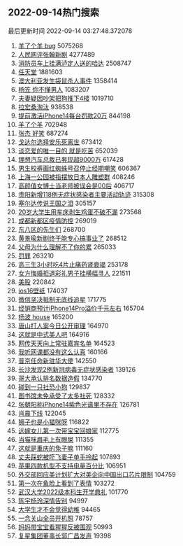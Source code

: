 ## 2022-09-14热门搜索 
最后更新时间 2022-09-14 03:27:48.372078 
1. [羊了个羊 bug](https://s.weibo.com/weibo?q=%E7%BE%8A%E4%BA%86%E4%B8%AA%E7%BE%8A%20bug&t=31&band_rank=1&Refer=top) 5075268
1. [人民网评张翰新剧](https://s.weibo.com/weibo?q=%23%E4%BA%BA%E6%B0%91%E7%BD%91%E8%AF%84%E5%BC%A0%E7%BF%B0%E6%96%B0%E5%89%A7%23&t=31&band_rank=2&Refer=top) 4277489
1. [消防员车上挂满泸定人送的哈达](https://s.weibo.com/weibo?q=%23%E6%B6%88%E9%98%B2%E5%91%98%E8%BD%A6%E4%B8%8A%E6%8C%82%E6%BB%A1%E6%B3%B8%E5%AE%9A%E4%BA%BA%E9%80%81%E7%9A%84%E5%93%88%E8%BE%BE%23&t=31&band_rank=3&Refer=top) 2508747
1. [任天堂](https://s.weibo.com/weibo?q=%E4%BB%BB%E5%A4%A9%E5%A0%82&t=31&band_rank=4&Refer=top) 1881603
1. [澳大利亚发生袋鼠杀人事件](https://s.weibo.com/weibo?q=%23%E6%BE%B3%E5%A4%A7%E5%88%A9%E4%BA%9A%E5%8F%91%E7%94%9F%E8%A2%8B%E9%BC%A0%E6%9D%80%E4%BA%BA%E4%BA%8B%E4%BB%B6%23&t=31&band_rank=5&Refer=top) 1358414
1. [杨笠 你不懂男人](https://s.weibo.com/weibo?q=%23%E6%9D%A8%E7%AC%A0%20%E4%BD%A0%E4%B8%8D%E6%87%82%E7%94%B7%E4%BA%BA%23&t=31&band_rank=6&Refer=top) 1083207
1. [夫妻疑因吵架把狗推下4楼](https://s.weibo.com/weibo?q=%23%E5%A4%AB%E5%A6%BB%E7%96%91%E5%9B%A0%E5%90%B5%E6%9E%B6%E6%8A%8A%E7%8B%97%E6%8E%A8%E4%B8%8B4%E6%A5%BC%23&t=31&band_rank=9&Refer=top) 1019710
1. [拉宏桑淘汰](https://s.weibo.com/weibo?q=%23%E6%8B%89%E5%AE%8F%E6%A1%91%E6%B7%98%E6%B1%B0%23&t=31&band_rank=8&Refer=top) 938538
1. [提前激活iPhone14每台罚款20万](https://s.weibo.com/weibo?q=%23%E6%8F%90%E5%89%8D%E6%BF%80%E6%B4%BBiPhone14%E6%AF%8F%E5%8F%B0%E7%BD%9A%E6%AC%BE20%E4%B8%87%23&t=31&band_rank=7&Refer=top) 844198
1. [羊了个羊](https://s.weibo.com/weibo?q=%23%E7%BE%8A%E4%BA%86%E4%B8%AA%E7%BE%8A%23&t=31&band_rank=10&Refer=top) 702948
1. [张杰 好笑](https://s.weibo.com/weibo?q=%23%E5%BC%A0%E6%9D%B0%20%E5%A5%BD%E7%AC%91%23&t=31&band_rank=11&Refer=top) 687274
1. [戈达尔选择安乐死离世](https://s.weibo.com/weibo?q=%23%E6%88%88%E8%BE%BE%E5%B0%94%E9%80%89%E6%8B%A9%E5%AE%89%E4%B9%90%E6%AD%BB%E7%A6%BB%E4%B8%96%23&t=31&band_rank=12&Refer=top) 673412
1. [谈恋爱的唯一目的 就是吃苦](https://s.weibo.com/weibo?q=%23%E8%B0%88%E6%81%8B%E7%88%B1%E7%9A%84%E5%94%AF%E4%B8%80%E7%9B%AE%E7%9A%84%20%E5%B0%B1%E6%98%AF%E5%90%83%E8%8B%A6%23&t=31&band_rank=13&Refer=top) 652039
1. [理想汽车总裁已套现超9000万](https://s.weibo.com/weibo?q=%23%E7%90%86%E6%83%B3%E6%B1%BD%E8%BD%A6%E6%80%BB%E8%A3%81%E5%B7%B2%E5%A5%97%E7%8E%B0%E8%B6%859000%E4%B8%87%23&t=31&band_rank=14&Refer=top) 617428
1. [男生校裤画红蜘蛛号召停止经期嘲笑](https://s.weibo.com/weibo?q=%23%E7%94%B7%E7%94%9F%E6%A0%A1%E8%A3%A4%E7%94%BB%E7%BA%A2%E8%9C%98%E8%9B%9B%E5%8F%B7%E5%8F%AC%E5%81%9C%E6%AD%A2%E7%BB%8F%E6%9C%9F%E5%98%B2%E7%AC%91%23&t=31&band_rank=15&Refer=top) 606367
1. [上海一公园被指摆放日本人雕塑群](https://s.weibo.com/weibo?q=%23%E4%B8%8A%E6%B5%B7%E4%B8%80%E5%85%AC%E5%9B%AD%E8%A2%AB%E6%8C%87%E6%91%86%E6%94%BE%E6%97%A5%E6%9C%AC%E4%BA%BA%E9%9B%95%E5%A1%91%E7%BE%A4%23&t=31&band_rank=16&Refer=top) 408246
1. [高颜值女博士当老师被误会是00后](https://s.weibo.com/weibo?q=%23%E9%AB%98%E9%A2%9C%E5%80%BC%E5%A5%B3%E5%8D%9A%E5%A3%AB%E5%BD%93%E8%80%81%E5%B8%88%E8%A2%AB%E8%AF%AF%E4%BC%9A%E6%98%AF00%E5%90%8E%23&t=31&band_rank=17&Refer=top) 406717
1. [贵阳新增118例无症状感染者主要活动轨迹](https://s.weibo.com/weibo?q=%23%E8%B4%B5%E9%98%B3%E6%96%B0%E5%A2%9E118%E4%BE%8B%E6%97%A0%E7%97%87%E7%8A%B6%E6%84%9F%E6%9F%93%E8%80%85%E4%B8%BB%E8%A6%81%E6%B4%BB%E5%8A%A8%E8%BD%A8%E8%BF%B9%23&t=31&band_rank=16&Refer=top) 315308
1. [塞尔达传说王国之泪](https://s.weibo.com/weibo?q=%23%E5%A1%9E%E5%B0%94%E8%BE%BE%E4%BC%A0%E8%AF%B4%E7%8E%8B%E5%9B%BD%E4%B9%8B%E6%B3%AA%23&t=31&band_rank=18&Refer=top) 305157
1. [20岁大学生用车床剥生鸡蛋不破不漏](https://s.weibo.com/weibo?q=%2320%E5%B2%81%E5%A4%A7%E5%AD%A6%E7%94%9F%E7%94%A8%E8%BD%A6%E5%BA%8A%E5%89%A5%E7%94%9F%E9%B8%A1%E8%9B%8B%E4%B8%8D%E7%A0%B4%E4%B8%8D%E6%BC%8F%23&t=31&band_rank=19&Refer=top) 273568
1. [成都新都区疫情防控](https://s.weibo.com/weibo?q=%E6%88%90%E9%83%BD%E6%96%B0%E9%83%BD%E5%8C%BA%E7%96%AB%E6%83%85%E9%98%B2%E6%8E%A7&t=31&band_rank=20&Refer=top) 269019
1. [东八区的先生们](https://s.weibo.com/weibo?q=%E4%B8%9C%E5%85%AB%E5%8C%BA%E7%9A%84%E5%85%88%E7%94%9F%E4%BB%AC&t=31&band_rank=21&Refer=top) 268700
1. [黄景瑜新剧终于能专心搞事业了](https://s.weibo.com/weibo?q=%23%E9%BB%84%E6%99%AF%E7%91%9C%E6%96%B0%E5%89%A7%E7%BB%88%E4%BA%8E%E8%83%BD%E4%B8%93%E5%BF%83%E6%90%9E%E4%BA%8B%E4%B8%9A%E4%BA%86%23&t=31&band_rank=22&Refer=top) 268512
1. [父母为什么理解不了你的累](https://s.weibo.com/weibo?q=%23%E7%88%B6%E6%AF%8D%E4%B8%BA%E4%BB%80%E4%B9%88%E7%90%86%E8%A7%A3%E4%B8%8D%E4%BA%86%E4%BD%A0%E7%9A%84%E7%B4%AF%23&t=31&band_rank=23&Refer=top) 265033
1. [罚罪](https://s.weibo.com/weibo?q=%23%E7%BD%9A%E7%BD%AA%23&t=31&band_rank=24&Refer=top) 263210
1. [高三生3小时吃4片止痛药肾衰竭](https://s.weibo.com/weibo?q=%23%E9%AB%98%E4%B8%89%E7%94%9F3%E5%B0%8F%E6%97%B6%E5%90%834%E7%89%87%E6%AD%A2%E7%97%9B%E8%8D%AF%E8%82%BE%E8%A1%B0%E7%AB%AD%23&t=31&band_rank=25&Refer=top) 253178
1. [女方悔婚拒退彩礼男子挂横幅寻人](https://s.weibo.com/weibo?q=%23%E5%A5%B3%E6%96%B9%E6%82%94%E5%A9%9A%E6%8B%92%E9%80%80%E5%BD%A9%E7%A4%BC%E7%94%B7%E5%AD%90%E6%8C%82%E6%A8%AA%E5%B9%85%E5%AF%BB%E4%BA%BA%23&t=31&band_rank=26&Refer=top) 221511
1. [美股](https://s.weibo.com/weibo?q=%E7%BE%8E%E8%82%A1&t=31&band_rank=27&Refer=top) 220842
1. [ios16壁纸](https://s.weibo.com/weibo?q=ios16%E5%A3%81%E7%BA%B8&t=31&band_rank=28&Refer=top) 174037
1. [微信坚决抵制无底线追星](https://s.weibo.com/weibo?q=%23%E5%BE%AE%E4%BF%A1%E5%9D%9A%E5%86%B3%E6%8A%B5%E5%88%B6%E6%97%A0%E5%BA%95%E7%BA%BF%E8%BF%BD%E6%98%9F%23&t=31&band_rank=29&Refer=top) 171775
1. [经销商预计iPhone14Pro溢价千元左右](https://s.weibo.com/weibo?q=%23%E7%BB%8F%E9%94%80%E5%95%86%E9%A2%84%E8%AE%A1iPhone14Pro%E6%BA%A2%E4%BB%B7%E5%8D%83%E5%85%83%E5%B7%A6%E5%8F%B3%23&t=31&band_rank=30&Refer=top) 165704
1. [杨波 house](https://s.weibo.com/weibo?q=%23%E6%9D%A8%E6%B3%A2%20house%23&t=31&band_rank=31&Refer=top) 165200
1. [唐山打人案今日公开审理](https://s.weibo.com/weibo?q=%23%E5%94%90%E5%B1%B1%E6%89%93%E4%BA%BA%E6%A1%88%E4%BB%8A%E6%97%A5%E5%85%AC%E5%BC%80%E5%AE%A1%E7%90%86%23&t=31&band_rank=32&Refer=top) 164970
1. [这就是中式美人吧](https://s.weibo.com/weibo?q=%23%E8%BF%99%E5%B0%B1%E6%98%AF%E4%B8%AD%E5%BC%8F%E7%BE%8E%E4%BA%BA%E5%90%A7%23&t=31&band_rank=33&Refer=top) 164916
1. [网传天天向上常驻嘉宾名单](https://s.weibo.com/weibo?q=%23%E7%BD%91%E4%BC%A0%E5%A4%A9%E5%A4%A9%E5%90%91%E4%B8%8A%E5%B8%B8%E9%A9%BB%E5%98%89%E5%AE%BE%E5%90%8D%E5%8D%95%23&t=31&band_rank=34&Refer=top) 164523
1. [我听网课都没有这么认真](https://s.weibo.com/weibo?q=%23%E6%88%91%E5%90%AC%E7%BD%91%E8%AF%BE%E9%83%BD%E6%B2%A1%E6%9C%89%E8%BF%99%E4%B9%88%E8%AE%A4%E7%9C%9F%23&t=31&band_rank=35&Refer=top) 160166
1. [普京任命新驻华大使](https://s.weibo.com/weibo?q=%23%E6%99%AE%E4%BA%AC%E4%BB%BB%E5%91%BD%E6%96%B0%E9%A9%BB%E5%8D%8E%E5%A4%A7%E4%BD%BF%23&t=31&band_rank=36&Refer=top) 142550
1. [长沙发现2例新冠病毒无症状感染者](https://s.weibo.com/weibo?q=%23%E9%95%BF%E6%B2%99%E5%8F%91%E7%8E%B02%E4%BE%8B%E6%96%B0%E5%86%A0%E7%97%85%E6%AF%92%E6%97%A0%E7%97%87%E7%8A%B6%E6%84%9F%E6%9F%93%E8%80%85%23&t=31&band_rank=37&Refer=top) 139126
1. [哥大承认排名数据造假](https://s.weibo.com/weibo?q=%23%E5%93%A5%E5%A4%A7%E6%89%BF%E8%AE%A4%E6%8E%92%E5%90%8D%E6%95%B0%E6%8D%AE%E9%80%A0%E5%81%87%23&t=31&band_rank=38&Refer=top) 134770
1. [碰到一只社恐小狗](https://s.weibo.com/weibo?q=%23%E7%A2%B0%E5%88%B0%E4%B8%80%E5%8F%AA%E7%A4%BE%E6%81%90%E5%B0%8F%E7%8B%97%23&t=31&band_rank=39&Refer=top) 129837
1. [图书馆未免承受了太多社死](https://s.weibo.com/weibo?q=%23%E5%9B%BE%E4%B9%A6%E9%A6%86%E6%9C%AA%E5%85%8D%E6%89%BF%E5%8F%97%E4%BA%86%E5%A4%AA%E5%A4%9A%E7%A4%BE%E6%AD%BB%23&t=31&band_rank=40&Refer=top) 128332
1. [张朝阳称iPhone14紫色光谱里不存在](https://s.weibo.com/weibo?q=%23%E5%BC%A0%E6%9C%9D%E9%98%B3%E7%A7%B0iPhone14%E7%B4%AB%E8%89%B2%E5%85%89%E8%B0%B1%E9%87%8C%E4%B8%8D%E5%AD%98%E5%9C%A8%23&t=31&band_rank=41&Refer=top) 126781
1. [肖晨下线](https://s.weibo.com/weibo?q=%23%E8%82%96%E6%99%A8%E4%B8%8B%E7%BA%BF%23&t=31&band_rank=42&Refer=top) 122045
1. [狮子也是小猫咪呀](https://s.weibo.com/weibo?q=%23%E7%8B%AE%E5%AD%90%E4%B9%9F%E6%98%AF%E5%B0%8F%E7%8C%AB%E5%92%AA%E5%91%80%23&t=31&band_rank=43&Refer=top) 116822
1. [远嫁女儿第一次带宝宝回娘家](https://s.weibo.com/weibo?q=%23%E8%BF%9C%E5%AB%81%E5%A5%B3%E5%84%BF%E7%AC%AC%E4%B8%80%E6%AC%A1%E5%B8%A6%E5%AE%9D%E5%AE%9D%E5%9B%9E%E5%A8%98%E5%AE%B6%23&t=31&band_rank=44&Refer=top) 112775
1. [当猫咪眉毛上有眼屎](https://s.weibo.com/weibo?q=%23%E5%BD%93%E7%8C%AB%E5%92%AA%E7%9C%89%E6%AF%9B%E4%B8%8A%E6%9C%89%E7%9C%BC%E5%B1%8E%23&t=31&band_rank=34&Refer=top) 111355
1. [这就是重庆的兔子嘛](https://s.weibo.com/weibo?q=%23%E8%BF%99%E5%B0%B1%E6%98%AF%E9%87%8D%E5%BA%86%E7%9A%84%E5%85%94%E5%AD%90%E5%98%9B%23&t=31&band_rank=45&Refer=top) 111160
1. [丈夫踩蛇被吓飞妻子单手拎起](https://s.weibo.com/weibo?q=%23%E4%B8%88%E5%A4%AB%E8%B8%A9%E8%9B%87%E8%A2%AB%E5%90%93%E9%A3%9E%E5%A6%BB%E5%AD%90%E5%8D%95%E6%89%8B%E6%8B%8E%E8%B5%B7%23&t=31&band_rank=46&Refer=top) 107893
1. [苹果四款机型不支持电量百分比](https://s.weibo.com/weibo?q=%23%E8%8B%B9%E6%9E%9C%E5%9B%9B%E6%AC%BE%E6%9C%BA%E5%9E%8B%E4%B8%8D%E6%94%AF%E6%8C%81%E7%94%B5%E9%87%8F%E7%99%BE%E5%88%86%E6%AF%94%23&t=31&band_rank=47&Refer=top) 106951
1. [外交部回应美计划扩大对美企向中国出口芯片限制](https://s.weibo.com/weibo?q=%E5%A4%96%E4%BA%A4%E9%83%A8%E5%9B%9E%E5%BA%94%E7%BE%8E%E8%AE%A1%E5%88%92%E6%89%A9%E5%A4%A7%E5%AF%B9%E7%BE%8E%E4%BC%81%E5%90%91%E4%B8%AD%E5%9B%BD%E5%87%BA%E5%8F%A3%E8%8A%AF%E7%89%87%E9%99%90%E5%88%B6&t=31&band_rank=48&Refer=top) 104759
1. [第一次在鱼脸上看到了表情](https://s.weibo.com/weibo?q=%23%E7%AC%AC%E4%B8%80%E6%AC%A1%E5%9C%A8%E9%B1%BC%E8%84%B8%E4%B8%8A%E7%9C%8B%E5%88%B0%E4%BA%86%E8%A1%A8%E6%83%85%23&t=31&band_rank=48&Refer=top) 103272
1. [武汉大学2022级本科生开学典礼](https://s.weibo.com/weibo?q=%23%E6%AD%A6%E6%B1%89%E5%A4%A7%E5%AD%A62022%E7%BA%A7%E6%9C%AC%E7%A7%91%E7%94%9F%E5%BC%80%E5%AD%A6%E5%85%B8%E7%A4%BC%23&t=31&band_rank=49&Refer=top) 101770
1. [陈宇杨玲深情告别](https://s.weibo.com/weibo?q=%23%E9%99%88%E5%AE%87%E6%9D%A8%E7%8E%B2%E6%B7%B1%E6%83%85%E5%91%8A%E5%88%AB%23&t=31&band_rank=50&Refer=top) 94997
1. [大学生才不会觉得幼稚](https://s.weibo.com/weibo?q=%23%E5%A4%A7%E5%AD%A6%E7%94%9F%E6%89%8D%E4%B8%8D%E4%BC%9A%E8%A7%89%E5%BE%97%E5%B9%BC%E7%A8%9A%23&t=31&band_rank=26&Refer=top) 94465
1. [一念关山全员开机照](https://s.weibo.com/weibo?q=%23%E4%B8%80%E5%BF%B5%E5%85%B3%E5%B1%B1%E5%85%A8%E5%91%98%E5%BC%80%E6%9C%BA%E7%85%A7%23&t=31&band_rank=43&Refer=top) 78757
1. [妈妈带宝宝看猩猩反被围观](https://s.weibo.com/weibo?q=%23%E5%A6%88%E5%A6%88%E5%B8%A6%E5%AE%9D%E5%AE%9D%E7%9C%8B%E7%8C%A9%E7%8C%A9%E5%8F%8D%E8%A2%AB%E5%9B%B4%E8%A7%82%23&t=31&band_rank=47&Refer=top) 50993
1. [复星集团董事长郭广昌发声](https://s.weibo.com/weibo?q=%E5%A4%8D%E6%98%9F%E9%9B%86%E5%9B%A2%E8%91%A3%E4%BA%8B%E9%95%BF%E9%83%AD%E5%B9%BF%E6%98%8C%E5%8F%91%E5%A3%B0&t=31&band_rank=38&Refer=top) 19398

